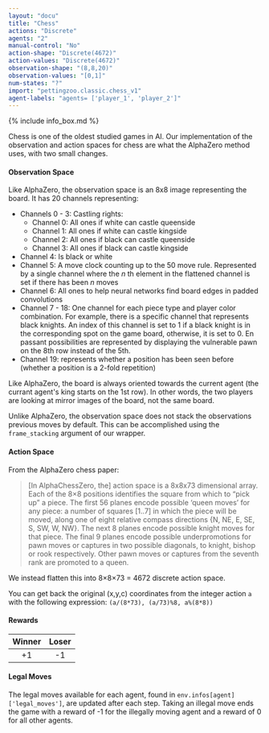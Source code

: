 ```yaml
---
layout: "docu"
title: "Chess"
actions: "Discrete"
agents: "2"
manual-control: "No"
action-shape: "Discrete(4672)"
action-values: "Discrete(4672)"
observation-shape: "(8,8,20)"
observation-values: "[0,1]"
num-states: "?"
import: "pettingzoo.classic.chess_v1"
agent-labels: "agents= ['player_1', 'player_2']"
---
```


{% include info_box.md %}



Chess is one of the oldest studied games in AI. Our implementation of the observation and action spaces for chess are what the AlphaZero method uses, with two small changes.

#### Observation Space

Like AlphaZero, the observation space is an 8x8 image representing the board. It has 20 channels representing:

* Channels 0 - 3: Castling rights:
  * Channel 0: All ones if white can castle queenside
  * Channel 1: All ones if white can castle kingside
  * Channel 2: All ones if black can castle queenside
  * Channel 3: All ones if black can castle kingside
* Channel 4: Is black or white
* Channel 5: A move clock counting up to the 50 move rule. Represented by a single channel where the *n* th element in the flattened channel is set if there has been *n* moves
* Channel 6: All ones to help neural networks find board edges in padded convolutions
* Channel 7 - 18: One channel for each piece type and player color combination. For example, there is a specific channel that represents black knights. An index of this channel is set to 1 if a black knight is in the corresponding spot on the game board, otherwise, it is set to 0. En passant possibilities are represented by displaying the vulnerable pawn on the 8th row instead of the 5th.
* Channel 19: represents whether a position has been seen before (whether a position is a 2-fold repetition)

Like AlphaZero, the board is always oriented towards the current agent (the currant agent's king starts on the 1st row). In other words, the two players are looking at mirror images of the board, not the same board.

Unlike AlphaZero, the observation space does not stack the observations previous moves by default. This can be accomplished using the `frame_stacking` argument of our wrapper.

#### Action Space

From the AlphaZero chess paper:

> [In AlphaChessZero, the] action space is a 8x8x73 dimensional array.
Each of the 8×8 positions identifies the square from which to “pick up” a piece. The first 56 planes encode possible ‘queen moves’ for any piece: a number of squares [1..7] in which the piece will be
moved, along one of eight relative compass directions {N, NE, E, SE, S, SW, W, NW}. The
next 8 planes encode possible knight moves for that piece. The final 9 planes encode possible
underpromotions for pawn moves or captures in two possible diagonals, to knight, bishop or
rook respectively. Other pawn moves or captures from the seventh rank are promoted to a
queen.

We instead flatten this into 8×8×73 = 4672 discrete action space.

You can get back the original (x,y,c) coordinates from the integer action `a` with the following expression: `(a/(8*73), (a/73)%8, a%(8*8))`

#### Rewards

| Winner | Loser |
| :----: | :---: |
| +1     | -1    |


#### Legal Moves

The legal moves available for each agent, found in `env.infos[agent]['legal_moves']`, are updated after each step. Taking an illegal move ends the game with a reward of -1 for the illegally moving agent and a reward of 0 for all other agents.
